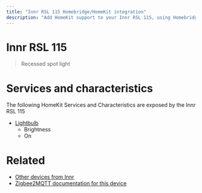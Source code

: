 ```yaml
---
title: "Innr RSL 115 Homebridge/HomeKit integration"
description: "Add HomeKit support to your Innr RSL 115, using Homebridge, Zigbee2MQTT and homebridge-z2m."
---
```

<!---
This file has been GENERATED using src/docgen/docgen.ts
DO NOT EDIT THIS FILE MANUALLY!
-->
# Innr RSL 115
> Recessed spot light


# Services and characteristics
The following HomeKit Services and Characteristics are exposed by
the Innr RSL 115

* [Lightbulb](../../light.md)
  * Brightness
  * On


# Related
* [Other devices from Innr](../index.md#innr)
* [Zigbee2MQTT documentation for this device](https://www.zigbee2mqtt.io/devices/RSL_115.html)